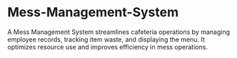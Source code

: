 # Mess-Management-System
A Mess Management System streamlines cafeteria operations by managing employee records, tracking item waste, and displaying the menu. It optimizes resource use and improves efficiency in mess operations.
